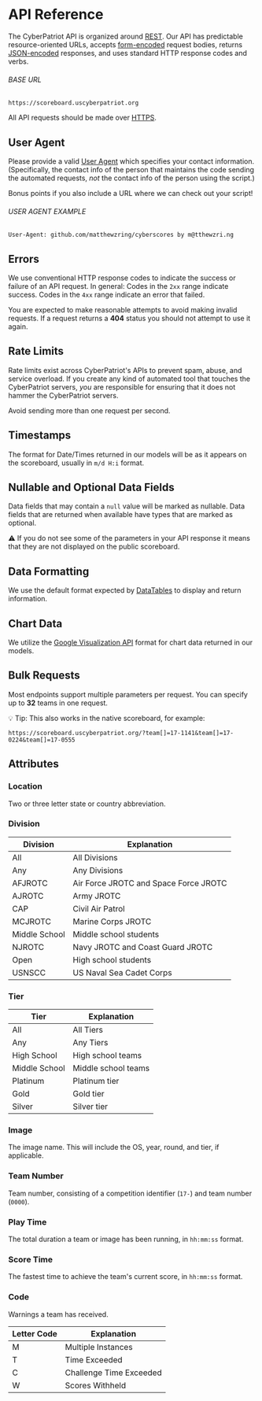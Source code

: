 # API Reference

The CyberPatriot API is organized around [REST](https://en.wikipedia.org/wiki/REST). Our API has predictable resource-oriented URLs, accepts [form-encoded](https://en.wikipedia.org/wiki/POST_(HTTP)#Use_for_submitting_web_forms) request bodies, returns [JSON-encoded](http://www.json.org/) responses, and uses standard HTTP response codes and verbs.

###### BASE URL

```
https://scoreboard.uscyberpatriot.org
```

All API requests should be made over [HTTPS](http://en.wikipedia.org/wiki/HTTP_Secure).

## User Agent

Please provide a valid [User Agent](https://www.rfc-editor.org/rfc/rfc9110.html#section-10.1.5) which specifies your contact information. (Specifically, the contact info of the person that maintains the code sending the automated requests, *not* the contact info of the person using the script.)

Bonus points if you also include a URL where we can check out your script!

###### USER AGENT EXAMPLE

```
User-Agent: github.com/matthewzring/cyberscores by m@tthewzri.ng
```

## Errors

We use conventional HTTP response codes to indicate the success or failure of an API request. In general: Codes in the `2xx` range indicate success. Codes in the `4xx` range indicate an error that failed.

You are expected to make reasonable attempts to avoid making invalid requests. If a request returns a **404** status you should not attempt to use it again.

## Rate Limits

Rate limits exist across CyberPatriot's APIs to prevent spam, abuse, and service overload. If you create any kind of automated tool that touches the CyberPatriot servers, *you* are responsible for ensuring that it does not hammer the CyberPatriot servers.

Avoid sending more than one request per second.

## Timestamps

The format for Date/Times returned in our models will be as it appears on the scoreboard, usually in `m/d H:i` format.

## Nullable and Optional Data Fields

Data fields that may contain a `null` value will be marked as nullable. Data fields that are returned when available have types that are marked as optional.

⚠ If you do not see some of the parameters in your API response it means that they are not displayed on the public scoreboard.

## Data Formatting

We use the default format expected by [DataTables](https://datatables.net/) to display and return information.

## Chart Data

We utilize the [Google Visualization API](https://developers.google.com/chart/interactive/docs/reference) format for chart data returned in our models.

## Bulk Requests

Most endpoints support multiple parameters per request. You can specify up to **32** teams in one request.

💡 Tip: This also works in the native scoreboard, for example:

```
https://scoreboard.uscyberpatriot.org/?team[]=17-1141&team[]=17-0224&team[]=17-0555
```

## Attributes

### Location

Two or three letter state or country abbreviation.

### Division

| Division      | Explanation                           |
|---------------|---------------------------------------|
| All           | All Divisions                         |
| Any           | Any Divisions                         |
| AFJROTC       | Air Force JROTC and Space Force JROTC |
| AJROTC        | Army JROTC                            |
| CAP           | Civil Air Patrol                      |
| MCJROTC       | Marine Corps JROTC                    |
| Middle School | Middle school students                |
| NJROTC        | Navy JROTC and Coast Guard JROTC      |
| Open          | High school students                  |
| USNSCC        | US Naval Sea Cadet Corps              |

### Tier

| Tier          | Explanation         |
|---------------|---------------------|
| All           | All Tiers           |
| Any           | Any Tiers           |
| High School   | High school teams   |
| Middle School | Middle school teams |
| Platinum      | Platinum tier       |
| Gold          | Gold tier           |
| Silver        | Silver tier         |

### Image

The image name. This will include the OS, year, round, and tier, if applicable.

### Team Number

Team number, consisting of a competition identifier (`17-`) and team number (`0000`).

### Play Time

The total duration a team or image has been running, in `hh:mm:ss` format.

### Score Time

The fastest time to achieve the team's current score, in `hh:mm:ss` format.

### Code

Warnings a team has received.

| Letter Code | Explanation             |
|-------------|-------------------------|
| M           | Multiple Instances      |
| T           | Time Exceeded           |
| C           | Challenge Time Exceeded |
| W           | Scores Withheld         |
